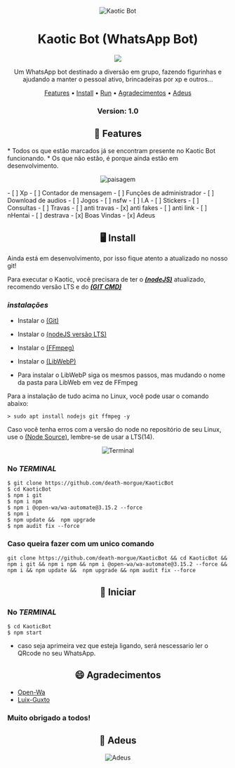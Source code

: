 <p align="center" ><img alt="Kaotic Bot" src="https://raw.githubusercontent.com/death-morgue/KaoticBot/main/lib/midia/img/kaotic.jpg"></p>
<h1 align="center">Kaotic Bot (WhatsApp Bot)</h1>
<p align="center">
  <img alt"GitHub commit activity" src="https://img.shields.io/github/commit-activity/m/death-morgue/kaoticbot">
  
  <p align="center">
  Um WhatsApp bot destinado a diversão em grupo, fazendo figurinhas e ajudando a manter o pessoal ativo, brincadeiras por xp e outros...
  </p>
</p> 



<p align="center">
<a href="https://github.com/death-morgue/KaoticBot/blob/master/README.md#-features">Features</a> •
<a href="https://github.com/death-morgue/KaoticBot/blob/master/README.md#-install">Install</a> •
<a href="https://github.com/death-morgue/KaoticBot/blob/master/README.md#-iniciar">Run</a> •
<a href="https://github.com/death-morgue/KaoticBot/blob/master/README.md#-agradecimentos">Agradecimentos</a> •
  <a href="https://github.com/death-morgue/KaoticBot/blob/master/README.md#-agradecimentos">Adeus</a>
</p>

<h3><p align="center">Version: 1.0</p></h3>

<h2 align="center">📆  Features</h2>
* Todos os que estão marcados já se encontram presente no Kaotic Bot funcionando. 
* Os que não estão, é porque ainda estão em desenvolvimento.
<p></p>
<p align="center" ><img alt="paisagem" src="https://raw.githubusercontent.com/death-morgue/KaoticBot/main/lib/midia/img/adeus.png"></p>
<p></p>
- [ ] Xp
- [ ] Contador de mensagem
- [ ] Funções de administrador
- [ ] Download de audios
- [ ] Jogos
- [ ] nsfw
- [ ] I.A
- [ ] Stickers
- [ ] Consultas
- [ ] Travas
- [ ] anti travas
- [x] anti fakes
- [ ] anti link
- [ ] nHentai
- [ ] destrava
- [x] Boas Vindas
- [x] Adeus


<h2 align="center">🖥 Install</h2>

Ainda está em desenvolvimento, por isso fique atento a atualizado no nosso git!

Para executar o Kaotic, você precisara de ter o ***[(nodeJS)](https://nodejs.org/en/download/)*** atualizado, recomendo versão LTS e do ***[(GIT CMD)](https://git-scm.com/downloads)***
### ***instalações***

* Instalar o [(Git)](https://git-scm.com/downloads)
* Instalar o [(nodeJS versão LTS)](https://nodejs.org/en/download/)
* Instalar o [(FFmpeg)](https://ffmpeg.org)
* Instalar o [(LibWebP)](https://developers.google.com/speed/webp/download) 

* Para instalar o LibWebP siga os mesmos passos, mas mudando o nome da pasta para LibWeb em vez de FFmpeg

Para a instalação de tudo acima no Linux, você pode usar o comando abaixo:
```
> sudo apt install nodejs git ffmpeg -y
```
Caso você tenha erros com a versão do node no repositório de seu Linux, use o [(Node Source)](https://github.com/nodesource/distributions), lembre-se de usar a LTS(14).

<p align="center" ><img alt="Terminal" src="https://raw.githubusercontent.com/MicaelliMedeiros/micaellimedeiros/master/image/computer-illustration.png"></p>

### No ***TERMINAL***

```
$ git clone https://github.com/death-morgue/KaoticBot
$ cd KaoticBot
$ npm i git
$ npm i npm 
$ npm i @open-wa/wa-automate@3.15.2 --force
$ npm i 
$ npm update &&  npm upgrade
$ npm audit fix --force
```

### Caso queira fazer com um unico comando
```
git clone https://github.com/death-morgue/KaoticBot && cd KaoticBot && npm i git && npm i npm && npm i @open-wa/wa-automate@3.15.2 --force && npm i && npm update &&  npm upgrade && npm audit fix --force
```

<h2 align="center">🤖 Iniciar</h2>
 
 ### No ***TERMINAL***
 ```
 $ cd KaoticBot
 $ npm start
 ```
 
 * caso seja aprimeira vez que esteja ligando, será nescessario ler o QRcode no seu WhatsApp.

<h2 align="center">😄 Agradecimentos</h2>

           
* [Open-Wa](https://github.com/open-wa)
* [Luix-Guxto](https://github.com/luix-guxto)

### Muito obrigado a todos!

<h2 align="center">👋 Adeus</h2>
<p align="center" ><img alt="Adeus" src="https://images.vexels.com/media/users/3/158561/isolated/lists/cfecaee52b2a66a7ec9eb0fdb342ec39-autocolante-de-adeus.png"></p>
